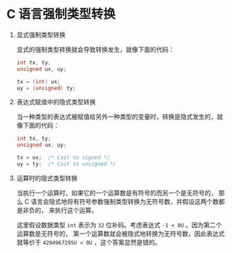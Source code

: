 # C 语言强制类型转换

1.  显式强制类型转换

    显式的强制类型转换就会导致转换发生，就像下面的代码：
    ``` C
    int tx, ty;
    unsigned ux, uy;

    tx = (int) ux;
    uy = (unsigned) ty;
    ```

2.  表达式赋值中的隐式类型转换

    当一种类型的表达式被赋值给另外一种类型的变量时，转换是隐式发生的，就像下面的代码：
    ``` C
    int tx, ty;
    unsigned ux, uy;

    tx = ux;  /* Cast to signed */
    uy = ty;  /* Cast to unsigned */
    ```

3.  运算时的隐式类型转换

    当执行一个运算时，如果它的一个运算数是有符号的而另一个是无符号的，
    那么 C 语言会隐式地将有符号参数强制类型转换为无符号数，并假设这两个数都是非负的，
    来执行这个运算。

    这里假设数据类型 `int` 表示为 `32` 位补码。考虑表达式 `-1 < 0U` 。因为第二个运算数是无符号的，
    第一个运算数就会被隐式地转换为无符号数，因此表达式就等价于 `4294967295U < 0U` ，这个答案显然是错的。
